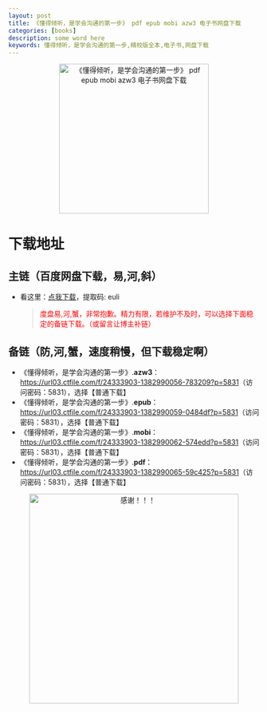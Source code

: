 ```yaml
---
layout: post
title: 《懂得倾听，是学会沟通的第一步》 pdf epub mobi azw3 电子书网盘下载
categories: [books]
description: some word here
keywords: 懂得倾听，是学会沟通的第一步,精校版全本,电子书,网盘下载
---
```


<div align="center"><img src="https://qweree.cn/wp-content/uploads/2024/10/dong-de-qing-ting-tuya.jpg" alt="《懂得倾听，是学会沟通的第一步》 pdf epub mobi azw3 电子书网盘下载" width="300px" height="auto"></div>

# 下载地址

## 主链（百度网盘下载，易,河,斜）

- 看这里：[点我下载](https://pan.baidu.com/s/1iMXUbSbtZQZjDcqDmnWUyw?pwd=euli)，提取码: euli

  > <p style="color:red" >度盘易,河,蟹，非常抱歉。精力有限，若维护不及时，可以选择下面稳定的备链下载。（或留言让博主补链）</p>

## 备链（防,河,蟹，速度稍慢，但下载稳定啊）

- 《懂得倾听，是学会沟通的第一步》.**azw3**：<https://url03.ctfile.com/f/24333903-1382990056-783209?p=5831>（访问密码：5831），选择【普通下载】
- 《懂得倾听，是学会沟通的第一步》.**epub**：<https://url03.ctfile.com/f/24333903-1382990059-0484df?p=5831>（访问密码：5831），选择【普通下载】
- 《懂得倾听，是学会沟通的第一步》.**mobi**：<https://url03.ctfile.com/f/24333903-1382990062-574edd?p=5831>（访问密码：5831），选择【普通下载】
- 《懂得倾听，是学会沟通的第一步》.**pdf**：<https://url03.ctfile.com/f/24333903-1382990065-59c425?p=5831>（访问密码：5831），选择【普通下载】

<div align="center"><img src="https://pic.imgdb.cn/item/6707df6bd29ded1a8ce37031.gif" alt="感谢！！！" width="420px" height="auto"/></div>
